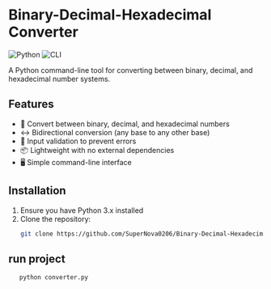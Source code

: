 # Binary-Decimal-Hexadecimal Converter

![Python](https://img.shields.io/badge/Python-3.x-blue?logo=python)
![CLI](https://img.shields.io/badge/interface-CLI-lightgrey)

A Python command-line tool for converting between binary, decimal, and hexadecimal number systems.

## Features

- 🔢 Convert between binary, decimal, and hexadecimal numbers
- ↔️ Bidirectional conversion (any base to any other base)
- 🚫 Input validation to prevent errors
- 📦 Lightweight with no external dependencies
- 🖥️ Simple command-line interface

## Installation

1. Ensure you have Python 3.x installed
2. Clone the repository:
   ```bash
   git clone https://github.com/SuperNova0206/Binary-Decimal-Hexadecimal-converter.git

## run project 
   ```bash
      python converter.py

